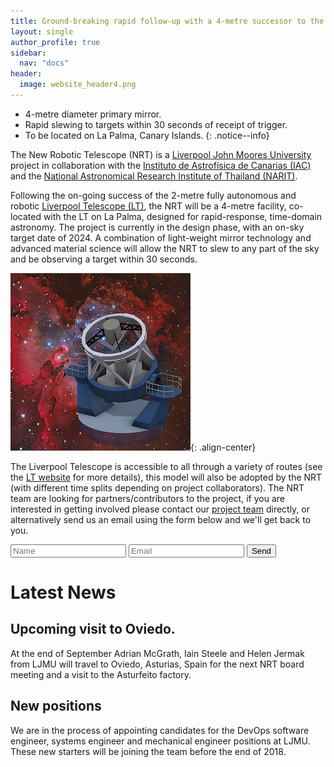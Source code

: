 ```yaml
---
title: Ground-breaking rapid follow-up with a 4-metre successor to the Liverpool Telescope
layout: single
author_profile: true
sidebar:
  nav: "docs"
header:
  image: website_header4.png
---
```



* 4-metre diameter primary mirror.
* Rapid slewing to targets within 30 seconds of receipt of trigger.
* To be located on La Palma, Canary Islands.
{: .notice--info}

The New Robotic Telescope (NRT) is a [Liverpool John Moores University](https://www.ljmu.ac.uk) project in collaboration with the [Instituto de Astrofísica de Canarias (IAC)](https://www.iac.es) and the [National Astronomical Research Institute of Thailand (NARIT)](http://www.narit.or.th/en/). 

Following the on-going success of the 2-metre fully autonomous and robotic [Liverpool Telescope (LT)](http://telescope.livjm.ac.uk/), the NRT will be a 4-metre facility, co-located with the LT on La Palma, designed for rapid-response, time-domain astronomy. The project is currently in the design phase, with an on-sky target date of 2024. A combination of light-weight mirror technology and advanced material science will allow the NRT to slew to any part of the sky and be observing a target within 30 seconds. 

![image-center](/assets/LT2_spaceBG_72_100.png){: .align-center}

The Liverpool Telescope is accessible to all through a variety of routes (see the [LT website](http://telescope.livjm.ac.uk/PropInst/Phase1/) for more details), this model will also be adopted by the NRT (with different time splits depending on project collaborators). The NRT team are looking for partners/contributors to the project, if you are interested in getting involved please contact our [project team](https://hanelske.github.io/NRT/team.md) directly, or alternatively send us an email using the form below and we'll get back to you.

<form action="https://formspree.io/your@email.com"
      method="POST">
    <input type="text" placeholder="Name" name="name">
    <input type="email" placeholder="Email" name="_replyto" required>
    <input type="submit" value="Send">
</form>

# Latest News

## Upcoming visit to Oviedo.
At the end of September Adrian McGrath, Iain Steele and Helen Jermak from LJMU will travel to Oviedo, Asturias, Spain for the next NRT board meeting and a visit to the Asturfeito factory.

## New positions
We are in the process of appointing candidates for the DevOps software engineer, systems engineer and mechanical engineer positions at LJMU. These new starters will be joining the team before the end of 2018.


